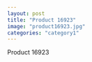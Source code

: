 ```yaml
---
layout: post
title: "Product 16923"
image: "product16923.jpg"
categories: "category1"
---
```

Product 16923
